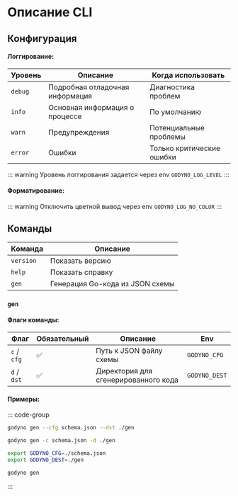 # Описание CLI

## Конфигурация
#### Логгирование:
| Уровень | Описание                        | Когда использовать        |
|---------|---------------------------------|---------------------------|
| `debug` | Подробная отладочная информация | Диагностика проблем       |
| `info`  | Основная информация о процессе  | По умолчанию              |
| `warn`  | Предупреждения                  | Потенциальные проблемы    |
| `error` | Ошибки                          | Только критические ошибки |

::: warning Уровень логгирования задается через env `GODYNO_LOG_LEVEL`
:::
#### Форматирование:
::: warning Отключить цветной вывод через env `GODYNO_LOG_NO_COLOR`
:::

## Команды
| Команда   | Описание                        | 
|-----------|---------------------------------|
| `version` | Показать версию                 |
| `help`    | Показать справку                |
| `gen`     | Генерация Go-кода из JSON схемы | 

### `gen`
#### Флаги команды:
|   Флаг      | Обязательный | Описание                             | Env           |
|-------------|--------------|--------------------------------------|---------------|
| `c` / `cfg` | ✅           | Путь к JSON файлу схемы              | `GODYNO_CFG`  |
| `d` / `dst` | ✅           | Директория для сгенерированного кода | `GODYNO_DEST` |

#### Примеры:
::: code-group
```bash [default]
godyno gen --cfg schema.json --dst ./gen
```

```bash [short]
godyno gen -c schema.json -d ./gen
```

```bash [env]
export GODYNO_CFG=./schema.json
export GODYNO_DEST=./gen

godyno gen
```
:::
